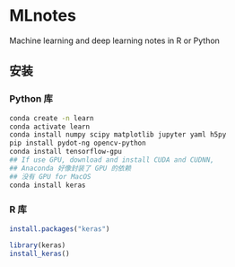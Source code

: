 # MLnotes

Machine learning and deep learning notes in R or Python

## 安装

### Python 库

```sh
conda create -n learn
conda activate learn
conda install numpy scipy matplotlib jupyter yaml h5py
pip install pydot-ng opencv-python
conda install tensorflow-gpu
## If use GPU, download and install CUDA and CUDNN,
## Anaconda 好像封装了 GPU 的依赖
## 没有 GPU for MacOS 
conda install keras
```

### R 库


```r
install.packages("keras")

library(keras)
install_keras()
```